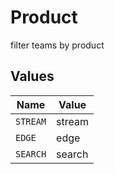 # Product

filter teams by product


## Values

| Name     | Value    |
| -------- | -------- |
| `STREAM` | stream   |
| `EDGE`   | edge     |
| `SEARCH` | search   |